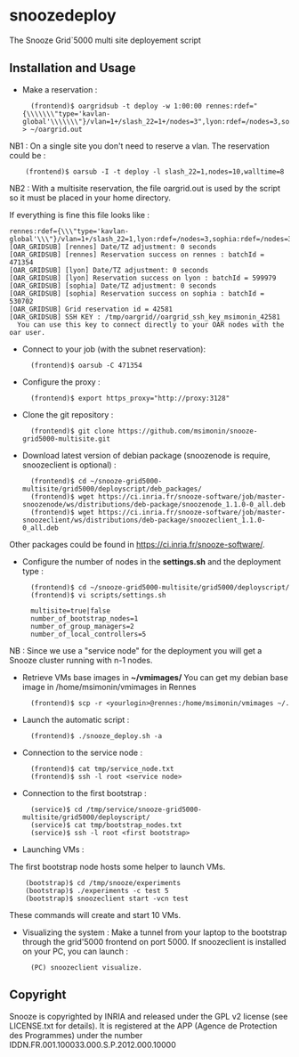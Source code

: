 # snoozedeploy

The Snooze Grid`5000 multi site deployement script

## Installation and Usage

* Make a reservation : 

        (frontend)$ oargridsub -t deploy -w 1:00:00 rennes:rdef="{\\\\\\\"type='kavlan-global'\\\\\\\"}/vlan=1+/slash_22=1+/nodes=3",lyon:rdef=/nodes=3,sophia:rdef=/nodes=3 > ~/oargrid.out

NB1 : On a single site you don't need to reserve a vlan. The reservation could be : 

        (frontend)$ oarsub -I -t deploy -l slash_22=1,nodes=10,walltime=8

NB2 : With a multisite reservation, the file oargrid.out is used by the script so it must be placed in your home directory.


If everything is fine this file looks like : 

    rennes:rdef={\\\"type='kavlan-global'\\\"}/vlan=1+/slash_22=1,lyon:rdef=/nodes=3,sophia:rdef=/nodes=3
    [OAR_GRIDSUB] [rennes] Date/TZ adjustment: 0 seconds
    [OAR_GRIDSUB] [rennes] Reservation success on rennes : batchId = 471354
    [OAR_GRIDSUB] [lyon] Date/TZ adjustment: 0 seconds
    [OAR_GRIDSUB] [lyon] Reservation success on lyon : batchId = 599979
    [OAR_GRIDSUB] [sophia] Date/TZ adjustment: 0 seconds
    [OAR_GRIDSUB] [sophia] Reservation success on sophia : batchId = 530702
    [OAR_GRIDSUB] Grid reservation id = 42581
    [OAR_GRIDSUB] SSH KEY : /tmp/oargrid//oargrid_ssh_key_msimonin_42581
      You can use this key to connect directly to your OAR nodes with the oar user.
   
* Connect to your job (with the subnet reservation): 

        (frontend)$ oarsub -C 471354

* Configure the proxy : 

        (frontend)$ export https_proxy="http://proxy:3128"

* Clone the git repository :

        (frontend)$ git clone https://github.com/msimonin/snooze-grid5000-multisite.git 

* Download latest version of debian package (snoozenode is require, snoozeclient is optional) : 

        (frontend)$ cd ~/snooze-grid5000-multisite/grid5000/deployscript/deb_packages/
        (frontend)$ wget https://ci.inria.fr/snooze-software/job/master-snoozenode/ws/distributions/deb-package/snoozenode_1.1.0-0_all.deb  
        (frontend)$ wget https://ci.inria.fr/snooze-software/job/master-snoozeclient/ws/distributions/deb-package/snoozeclient_1.1.0-0_all.deb  

Other packages could be found in https://ci.inria.fr/snooze-software/.

* Configure the number of nodes in the **settings.sh** and the deployment type : 

        (frontend)$ cd ~/snooze-grid5000-multisite/grid5000/deployscript/
        (frontend)$ vi scripts/settings.sh

        multisite=true|false
        number_of_bootstrap_nodes=1
        number_of_group_managers=2
        number_of_local_controllers=5

NB : Since we use a "service node" for the deployment you will get a Snooze cluster running with n-1 nodes.

* Retrieve VMs base images in **~/vmimages/**
You can get my debian base image in /home/msimonin/vmimages in Rennes

        (frontend)$ scp -r <yourlogin>@rennes:/home/msimonin/vmimages ~/.

* Launch the automatic script :

        (frontend)$ ./snooze_deploy.sh -a

* Connection to the service node : 

        (frontend)$ cat tmp/service_node.txt
        (frontend)$ ssh -l root <service node>

* Connection to the first bootstrap : 
 
        (service)$ cd /tmp/service/snooze-grid5000-multisite/grid5000/deployscript/
        (service)$ cat tmp/bootstrap_nodes.txt
        (service)$ ssh -l root <first bootstrap>

* Launching VMs : 

The first bootstrap node hosts some helper to launch VMs.

        (bootstrap)$ cd /tmp/snooze/experiments
        (bootstrap)$ ./experiments -c test 5
        (bootstrap)$ snoozeclient start -vcn test

These commands will create and start 10 VMs.

* Visualizing the system : 
Make a tunnel from your laptop to the bootstrap through the grid'5000 frontend on port 5000. If snoozeclient is installed on your PC, you can launch :

        (PC) snoozeclient visualize.

## Copyright

Snooze is copyrighted by INRIA and released under the GPL v2 license (see LICENSE.txt for details). It is registered at the APP (Agence de Protection des Programmes)
under the number IDDN.FR.001.100033.000.S.P.2012.000.10000

